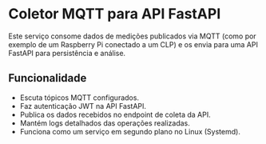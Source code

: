 # Coletor MQTT para API FastAPI

Este serviço consome dados de medições publicados via MQTT (como por exemplo de um Raspberry Pi conectado a um CLP) e os envia para uma API FastAPI para persistência e análise.

## Funcionalidade

- Escuta tópicos MQTT configurados.
- Faz autenticação JWT na API FastAPI.
- Publica os dados recebidos no endpoint de coleta da API.
- Mantém logs detalhados das operações realizadas.
- Funciona como um serviço em segundo plano no Linux (Systemd).



